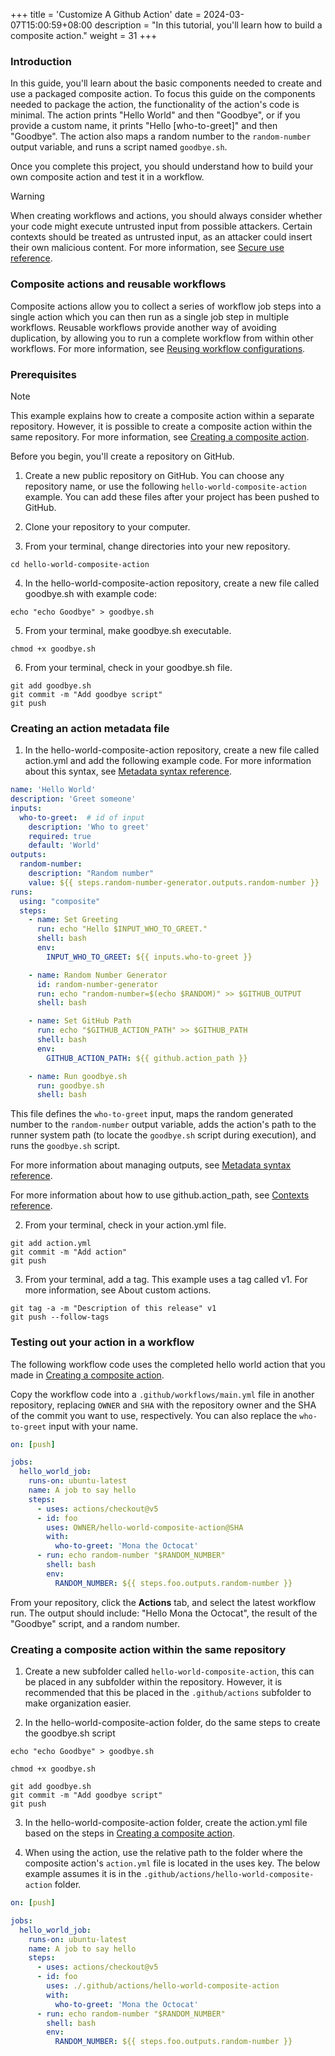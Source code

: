 +++
title = 'Customize A Github Action'
date = 2024-03-07T15:00:59+08:00
description = "In this tutorial, you'll learn how to build a composite action."
weight = 31
+++


### Introduction
In this guide, you'll learn about the basic components needed to create and use a packaged composite action. To focus this guide on the components needed to package the action, the functionality of the action's code is minimal. The action prints "Hello World" and then "Goodbye", or if you provide a custom name, it prints "Hello [who-to-greet]" and then "Goodbye". The action also maps a random number to the `random-number` output variable, and runs a script named `goodbye.sh`.

Once you complete this project, you should understand how to build your own composite action and test it in a workflow.


> [!WARNING]
> When creating workflows and actions, you should always consider whether your code might execute untrusted input from possible attackers. Certain contexts should be treated as untrusted input, as an attacker could insert their own malicious content. For more information, see [Secure use reference]().

### Composite actions and reusable workflows
Composite actions allow you to collect a series of workflow job steps into a single action which you can then run as a single job step in multiple workflows. Reusable workflows provide another way of avoiding duplication, by allowing you to run a complete workflow from within other workflows. For more information, see [Reusing workflow configurations]().

### Prerequisites

> [!Note]
> This example explains how to create a composite action within a separate repository. However, it is possible to create a composite action within the same repository. For more information, see [Creating a composite action]().

Before you begin, you'll create a repository on GitHub.

1. Create a new public repository on GitHub. You can choose any repository name, or use the following `hello-world-composite-action` example. You can add these files after your project has been pushed to GitHub. 

2. Clone your repository to your computer.

3. From your terminal, change directories into your new repository.
```Shell
cd hello-world-composite-action
```

4. In the hello-world-composite-action repository, create a new file called goodbye.sh with example code:
```Shell
echo "echo Goodbye" > goodbye.sh
```

5. From your terminal, make goodbye.sh executable.

```Shell
chmod +x goodbye.sh
```

6. From your terminal, check in your goodbye.sh file.
```Shell
git add goodbye.sh
git commit -m "Add goodbye script"
git push
```

### Creating an action metadata file
1. In the hello-world-composite-action repository, create a new file called action.yml and add the following example code. For more information about this syntax, see [Metadata syntax reference]().

```YAML
name: 'Hello World'
description: 'Greet someone'
inputs:
  who-to-greet:  # id of input
    description: 'Who to greet'
    required: true
    default: 'World'
outputs:
  random-number:
    description: "Random number"
    value: ${{ steps.random-number-generator.outputs.random-number }}
runs:
  using: "composite"
  steps:
    - name: Set Greeting
      run: echo "Hello $INPUT_WHO_TO_GREET."
      shell: bash
      env:
        INPUT_WHO_TO_GREET: ${{ inputs.who-to-greet }}

    - name: Random Number Generator
      id: random-number-generator
      run: echo "random-number=$(echo $RANDOM)" >> $GITHUB_OUTPUT
      shell: bash

    - name: Set GitHub Path
      run: echo "$GITHUB_ACTION_PATH" >> $GITHUB_PATH
      shell: bash
      env:
        GITHUB_ACTION_PATH: ${{ github.action_path }}

    - name: Run goodbye.sh
      run: goodbye.sh
      shell: bash
```


This file defines the `who-to-greet` input, maps the random generated number to the `random-number` output variable, adds the action's path to the runner system path (to locate the `goodbye.sh` script during execution), and runs the `goodbye.sh` script.

For more information about managing outputs, see [Metadata syntax reference]().

For more information about how to use github.action_path, see [Contexts reference]().

2. From your terminal, check in your action.yml file.

```Shell
git add action.yml
git commit -m "Add action"
git push
```

3. From your terminal, add a tag. This example uses a tag called v1. For more information, see About custom actions.

```Shell
git tag -a -m "Description of this release" v1
git push --follow-tags
```

### Testing out your action in a workflow
The following workflow code uses the completed hello world action that you made in [Creating a composite action]().

Copy the workflow code into a `.github/workflows/main.yml` file in another repository, replacing `OWNER` and `SHA` with the repository owner and the SHA of the commit you want to use, respectively. You can also replace the `who-to-greet` input with your name.

```YAML
on: [push]

jobs:
  hello_world_job:
    runs-on: ubuntu-latest
    name: A job to say hello
    steps:
      - uses: actions/checkout@v5
      - id: foo
        uses: OWNER/hello-world-composite-action@SHA
        with:
          who-to-greet: 'Mona the Octocat'
      - run: echo random-number "$RANDOM_NUMBER"
        shell: bash
        env:
          RANDOM_NUMBER: ${{ steps.foo.outputs.random-number }}
```

From your repository, click the **Actions** tab, and select the latest workflow run. The output should include: "Hello Mona the Octocat", the result of the "Goodbye" script, and a random number.

### Creating a composite action within the same repository
1. Create a new subfolder called `hello-world-composite-action`, this can be placed in any subfolder within the repository. However, it is recommended that this be placed in the `.github/actions` subfolder to make organization easier.

2. In the hello-world-composite-action folder, do the same steps to create the goodbye.sh script

```Shell
echo "echo Goodbye" > goodbye.sh
```
```Shell
chmod +x goodbye.sh
```
```Shell
git add goodbye.sh
git commit -m "Add goodbye script"
git push
```


3. In the hello-world-composite-action folder, create the action.yml file based on the steps in [Creating a composite action]().

4. When using the action, use the relative path to the folder where the composite action's `action.yml` file is located in the uses key. The below example assumes it is in the `.github/actions/hello-world-composite-action` folder.

```YAML
on: [push]

jobs:
  hello_world_job:
    runs-on: ubuntu-latest
    name: A job to say hello
    steps:
      - uses: actions/checkout@v5
      - id: foo
        uses: ./.github/actions/hello-world-composite-action
        with:
          who-to-greet: 'Mona the Octocat'
      - run: echo random-number "$RANDOM_NUMBER"
        shell: bash
        env:
          RANDOM_NUMBER: ${{ steps.foo.outputs.random-number }}
```